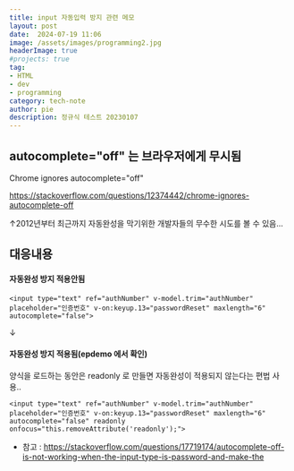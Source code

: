 ```yaml
---
title: input 자동입력 방지 관련 메모
layout: post
date:  2024-07-19 11:06
image: /assets/images/programming2.jpg
headerImage: true
#projects: true
tag:
- HTML
- dev
- programming
category: tech-note
author: pie
description: 정규식 테스트 20230107
---
```


## autocomplete="off" 는 브라우저에게 무시됨 
Chrome ignores autocomplete="off"

https://stackoverflow.com/questions/12374442/chrome-ignores-autocomplete-off 

↑2012년부터 최근까지 자동완성을 막기위한 개발자들의 무수한 시도를 볼 수 있음... 

## 대응내용
#### 자동완성 방지 적용안됨
```
<input type="text" ref="authNumber" v-model.trim="authNumber" placeholder="인증번호" v-on:keyup.13="passwordReset" maxlength="6" autocomplete="false">
```
↓
#### 자동완성 방지 적용됨(epdemo 에서 확인)
양식을 로드하는 동안은 readonly 로 만들면 자동완성이 적용되지 않는다는 편법 사용..
```
<input type="text" ref="authNumber" v-model.trim="authNumber" placeholder="인증번호" v-on:keyup.13="passwordReset" maxlength="6" autocomplete="false" readonly onfocus="this.removeAttribute('readonly');">
```

+ 참고 : https://stackoverflow.com/questions/17719174/autocomplete-off-is-not-working-when-the-input-type-is-password-and-make-the
